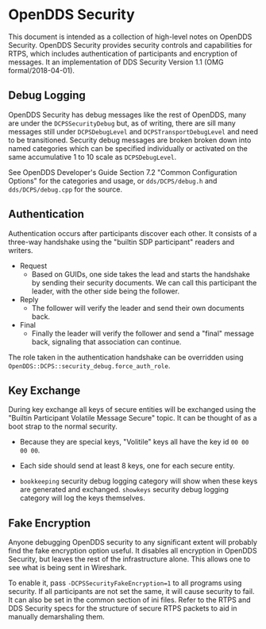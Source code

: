 # OpenDDS Security

This document is intended as a collection of high-level notes on OpenDDS
Security. OpenDDS Security provides security controls and capabilities for
RTPS, which includes authentication of participants and encryption of messages.
It an implementation of DDS Security Version 1.1 (OMG formal/2018-04-01).

## Debug Logging

OpenDDS Security has debug messages like the rest of OpenDDS, many are under
the `DCPSSecurityDebug` but, as of writing, there are sill many messages still
under `DCPSDebugLevel` and `DCPSTransportDebugLevel` and need to be
transitioned. Security debug messages are broken broken down into named
categories which can be specified individually or activated on the same
accumulative 1 to 10 scale as `DCPSDebugLevel`.

See OpenDDS Developer's Guide Section 7.2 "Common Configuration Options" for
the categories and usage, or `dds/DCPS/debug.h` and `dds/DCPS/debug.cpp` for
the source.

## Authentication

Authentication occurs after participants discover each other. It consists of a
three-way handshake using the "builtin SDP participant" readers and writers.

- Request
  - Based on GUIDs, one side takes the lead and starts the handshake by sending
    their security documents. We can call this participant the leader, with the
    other side being the follower.
- Reply
  - The follower will verify the leader and send their own documents back.
- Final
  - Finally the leader will verify the follower and send a "final" message
    back, signaling that association can continue.

The role taken in the authentication handshake can be overridden using
`OpenDDS::DCPS::security_debug.force_auth_role`.

<!-- TODO: List OMG authentication states and what they actually mean -->

## Key Exchange

During key exchange all keys of secure entities will be exchanged using the
"Builtin Participant Volatile Message Secure" topic. It can be thought of as a
boot strap to the normal security.

- Because they are special keys, "Volitile" keys all have the key id `00 00 00 00`.

- Each side should send at least 8 keys, one for each secure entity.

- `bookkeeping` security debug logging category will show when these keys are
  generated and exchanged. `showkeys` security debug logging category will log
  the keys themselves.

## Fake Encryption

Anyone debugging OpenDDS security to any significant extent will probably find
the fake encryption option useful. It disables all encryption in OpenDDS
Security, but leaves the rest of the infrastructure alone. This allows one to
see what is being sent in Wireshark.

To enable it, pass `-DCPSSecurityFakeEncryption=1` to all programs using
security. If all participants are not set the same, it will cause security to
fail. It can also be set in the common section of ini files. Refer to the RTPS
and DDS Security specs for the structure of secure RTPS packets to aid in
manually demarshaling them.
